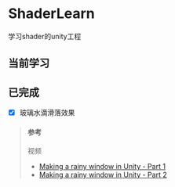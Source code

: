 # ShaderLearn
学习shader的unity工程


## 当前学习



## 已完成
- [x] 玻璃水滴滑落效果  
> #### 参考
> 视频
> * [Making a rainy window in Unity - Part 1](https://www.youtube.com/watch?v=EBrAdahFtuo&list=TLPQMjgwMzIwMjE_ZRgrGwQCaw&index=2)     
> * [Making a rainy window in Unity - Part 2](https://www.youtube.com/watch?v=0flY11lVCwY&list=TLPQMjgwMzIwMjE_ZRgrGwQCaw&index=1)
